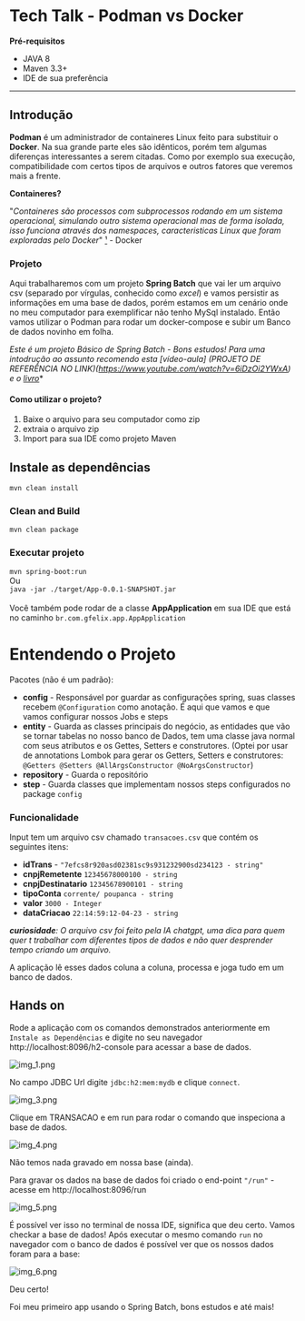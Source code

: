 Tech Talk - Podman vs Docker
===========================

**Pré-requisitos**
- JAVA 8
- Maven 3.3+
- IDE de sua preferência

*****
## Introdução
**Podman** é um administrador de containeres Linux feito para substituir o **Docker**.
Na sua grande parte eles são idênticos, porém tem algumas diferenças interessantes a 
serem citadas. Como por exemplo sua execução, compatibilidade com certos tipos de arquivos
e outros fatores que veremos mais a frente.

**Containeres?**

"_Containeres são processos com subprocessos rodando em um sistema operacional, simulando outro
sistema operacional mas de forma isolada, isso funciona através dos namespaces, caracteristicas Linux
que foram exploradas pelo Docker_" [¹](https://docs.docker.com/get-started/) - Docker

### Projeto
Aqui trabalharemos com um projeto **Spring Batch** que vai ler um arquivo csv (separado por vírgulas, conhecido como _excel_)
e vamos persistir as informações em uma base de dados, porém estamos em um cenário onde no meu computador para exemplificar não 
tenho MySql instalado. Então vamos utilizar o Podman para rodar um docker-compose e subir um Banco de dados novinho em folha.

*Este é um projeto Básico de Spring Batch - Bons estudos! Para uma intodrução ao assunto recomendo esta [vídeo-aula] (PROJETO DE REFERÊNCIA NO LINK)(https://www.youtube.com/watch?v=6iDzOi2YWxA) e o [livro](https://github.com/gustavohfelixs/Ebook-The-Definitive-guide-to-spring-batch-modern-finite-batch-processing)**


#### Como utilizar o projeto?
1. Baixe o arquivo para seu computador como zip
2. extraia o arquivo zip
3. Import para sua IDE como projeto Maven

## Instale as dependências
`mvn clean install`

### Clean and Build
`mvn clean package`

### Executar projeto
`mvn spring-boot:run` <br>Ou<br> `java -jar ./target/App-0.0.1-SNAPSHOT.jar` <br><br> Você também pode rodar de a classe **AppApplication** em sua IDE que está no caminho `br.com.gfelix.app.AppApplication`

Entendendo o Projeto
====================

Pacotes (não é um padrão):
* **config** - Responsável por guardar as configurações
spring, suas classes recebem ``@Configuration`` como anotação. É aqui que vamos
e que vamos configurar nossos Jobs e steps 
* **entity** - Guarda as classes principais do negócio, as entidades que vão se tornar tabelas
no nosso banco de Dados, tem uma classe java normal com seus atributos e os Gettes, Setters e construtores.
  (Optei por usar de annotations Lombok para gerar os Getters, Setters e construtores: `@Getters @Setters @AllArgsConstructor @NoArgsConstructor`)
* **repository** - Guarda o repositório
* **step** - Guarda classes que implementam nossos steps configurados no package `config`

### Funcionalidade

Input tem um arquivo csv chamado `transacoes.csv` que contém  os seguintes itens: 
* **idTrans** - `"7efcs8r920asd02381sc9s931232900sd234123 - string"`
* **cnpjRemetente** `12345678000100 - string`
* **cnpjDestinatario** `12345678900101 - string`
* **tipoConta** `corrente/ poupanca - string`
* **valor** `3000 - Integer`
* **dataCriacao** `22:14:59:12-04-23 - string`

_**curiosidade**: O arquivo csv foi feito pela IA chatgpt, uma dica para quem quer t
trabalhar com diferentes tipos de dados e não quer desprender tempo criando um arquivo._

A aplicação lê esses dados coluna a coluna, processa e joga tudo em um banco de dados.

## Hands on
Rode a aplicação com os comandos demonstrados anteriormente em  `Instale as Dependências` e digite no seu navegador http://localhost:8096/h2-console para acessar 
a base de dados.  

![img_1.png](img_1.png)

No campo JDBC Url digite `jdbc:h2:mem:mydb` e clique `connect`.

![img_3.png](img_3.png)

Clique em TRANSACAO e em run para rodar o comando que inspeciona a base de dados.

![img_4.png](img_4.png)

Não temos nada gravado em nossa base (ainda).

Para gravar os dados na base de dados foi criado o end-point `"/run"` - acesse em http://localhost:8096/run

![img_5.png](img_5.png)

É possível ver isso no terminal de nossa IDE, significa que deu certo. Vamos checkar a base de dados! Após executar o mesmo comando `run` no navegador com o banco de dados é possível ver que os nossos dados foram para a base: 

![img_6.png](img_6.png)

Deu certo! 

Foi meu primeiro app usando o Spring Batch, bons estudos e até mais!
